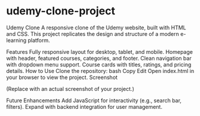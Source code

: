 # udemy-clone-project
Udemy Clone
A responsive clone of the Udemy website, built with HTML and CSS. This project replicates the design and structure of a modern e-learning platform.

Features
Fully responsive layout for desktop, tablet, and mobile.
Homepage with header, featured courses, categories, and footer.
Clean navigation bar with dropdown menu support.
Course cards with titles, ratings, and pricing details.
How to Use
Clone the repository:
bash
Copy
Edit 
Open index.html in your browser to view the project.
Screenshot

(Replace with an actual screenshot of your project.)

Future Enhancements
Add JavaScript for interactivity (e.g., search bar, filters).
Expand with backend integration for user management.
